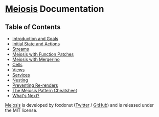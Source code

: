 # [Meiosis](https://meiosis.js.org) Documentation

## Table of Contents

- [Introduction and Goals](01-introduction.html)
- [Initial State and Actions](02-initial-state-and-actions.html)
- [Streams](03-streams.html)
- [Meiosis with Function Patches](04-meiosis-with-function-patches.html)
- [Meiosis with Mergerino](05-meiosis-with-mergerino.html)
- [Cells](06-cells.html)
- [Views](07-views.html)
- [Services](08-services.html)
- [Nesting](09-nesting.html)
- [Preventing Re-renders](10-preventing-re-renders.html)
- [The Meiosis Pattern Cheatsheet](11-the-meiosis-pattern.html)
- [What's Next?](12-whats-next.html)

[Meiosis](https://meiosis.js.org) is developed by foxdonut ([Twitter](http://twitter.com/foxdonut00) /
[GitHub](https://github.com/foxdonut)) and is released under the MIT license.

